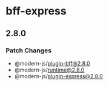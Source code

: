 # bff-express

## 2.8.0

### Patch Changes

- @modern-js/plugin-bff@2.8.0
- @modern-js/runtime@2.8.0
- @modern-js/plugin-express@2.8.0
